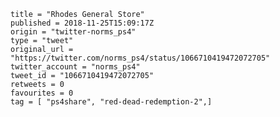 ```
title = "Rhodes General Store"
published = 2018-11-25T15:09:17Z
origin = "twitter-norms_ps4"
type = "tweet"
original_url = "https://twitter.com/norms_ps4/status/1066710419472072705"
twitter_account = "norms_ps4"
tweet_id = "1066710419472072705"
retweets = 0
favourites = 0
tag = [ "ps4share", "red-dead-redemption-2",]
```

<p class='image'><img src='https://mnf.m17s.net/2018/11/25/Ds23ePHXgAEflca.jpg' alt=''></p>

